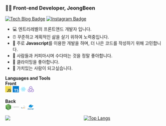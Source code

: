 
### 🧑‍💻 Front-end Developer, JeongBeen <br/>

[![Tech Blog Badge](http://img.shields.io/badge/-Tech%20blog-000000?style=flat-square&logo=github&link=https://www.notion.so/Jay-Note-095ce3f8708949c3a20df6b64bf77502)](https://www.notion.so/Jay-Note-095ce3f8708949c3a20df6b64bf77502) [![Instagram Badge](https://img.shields.io/badge/Instagram-ff69b4?style=flat-square&logo=instagram&logoColor=white&link=https://www.instagram.com/booookjb/)](https://www.instagram.com/booookjb/)

- 💻 엔트리레벨의 프론트앤드 개발자 입니다.
- ⏰ 꾸준하고 계획적인 삶을 살기 위하여 노력중입니다.
- 📝 주로 **Javascript**를 이용한 개발을 하며, 더 나은 코드를 작성하기 위해 고민합니다.
- 🍵 사람들과 커피마시며 수다떠는 것을 정말 좋아합니다.
- 🧗 클라이밍을 좋아합니다.
- 🌈 가치있는 사람이 되고싶습니다.

**Languages and Tools**  
**Front** <br/>
<code><img height="20" src="https://raw.githubusercontent.com/github/explore/80688e429a7d4ef2fca1e82350fe8e3517d3494d/topics/javascript/javascript.png"></code>
<code><img height="20" src="https://raw.githubusercontent.com/github/explore/80688e429a7d4ef2fca1e82350fe8e3517d3494d/topics/typescript/typescript.png"></code>
<code><img height="20" src="https://raw.githubusercontent.com/github/explore/80688e429a7d4ef2fca1e82350fe8e3517d3494d/topics/react/react.png"></code>
<code><img height="20" src="https://raw.githubusercontent.com/github/explore/80688e429a7d4ef2fca1e82350fe8e3517d3494d/topics/redux/redux.png"></code>
<br/><br/>
**Back** <br/>
<code><img height="20" src="https://raw.githubusercontent.com/github/explore/80688e429a7d4ef2fca1e82350fe8e3517d3494d/topics/nodejs/nodejs.png"></code>
<code><img height="20" src="https://raw.githubusercontent.com/github/explore/80688e429a7d4ef2fca1e82350fe8e3517d3494d/topics/express/express.png"></code>
<code><img height="20" src="https://raw.githubusercontent.com/github/explore/80688e429a7d4ef2fca1e82350fe8e3517d3494d/topics/mysql/mysql.png"></code>
<code><img height="20" src="https://raw.githubusercontent.com/github/explore/80688e429a7d4ef2fca1e82350fe8e3517d3494d/topics/docker/docker.png"></code>

<a href="#">
  <img align="left" src="https://github-readme-stats.vercel.app/api?username=jeongbeen2&show_icons=true&theme=vue&hide_border=true"  width=50%
  height=auto />
  
[![Top Langs](https://github-readme-stats.vercel.app/api/top-langs/?username=jeongbeen2&layout=compact&hide_border=true)](https://github.com/jeongbeen2)  
  
